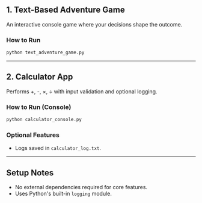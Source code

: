## 1. Text-Based Adventure Game
An interactive console game where your decisions shape the outcome.

### How to Run
```bash
python text_adventure_game.py
```

---

## 2. Calculator App
Performs +, -, ×, ÷ with input validation and optional logging.

### How to Run (Console)
```bash
python calculator_console.py
```

### Optional Features
- Logs saved in `calculator_log.txt`.

---

## Setup Notes
- No external dependencies required for core features.
- Uses Python's built-in `logging` module.

